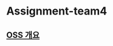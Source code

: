 # Assignment-team4

## [OSS 개요](https://github.com/dmiraeteam4/Assignment-team4/blob/main/oss%20%EA%B0%9C%EC%9A%94.md)
